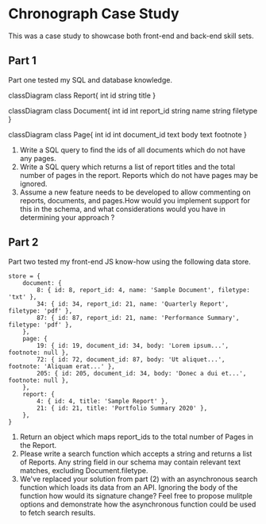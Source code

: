 # Chronograph Case Study

This was a case study to showcase both front-end and back-end skill sets.

## Part 1

Part one tested my SQL and database knowledge.

classDiagram
class Report{
    int id
    string title
}

classDiagram
class Document{
    int id
    int report_id
    string name
    string filetype
}

classDiagram
class Page{
    int id
    int document_id
    text body
    text footnote
}


1. Write a SQL query to find the ids of all documents which do not have any pages.
2. Write a SQL query which returns a list of report titles and the total number of pages in the report. Reports which do not have pages may be ignored.
3. Assume a new feature needs to be developed to allow commenting on reports, documents, and pages.How would you implement support for this in the schema, and what considerations would you have in determining your approach ?


## Part 2

Part two tested my front-end JS know-how using the following data store.

```
store = {
    document: {
        8: { id: 8, report_id: 4, name: 'Sample Document', filetype: 'txt' },
        34: { id: 34, report_id: 21, name: 'Quarterly Report', filetype: 'pdf' },
        87: { id: 87, report_id: 21, name: 'Performance Summary', filetype: 'pdf' },
    },
    page: {
        19: { id: 19, document_id: 34, body: 'Lorem ipsum...', footnote: null },
        72: { id: 72, document_id: 87, body: 'Ut aliquet...', footnote: 'Aliquam erat...' },
        205: { id: 205, document_id: 34, body: 'Donec a dui et...', footnote: null },
    },
    report: {
        4: { id: 4, title: 'Sample Report' },
        21: { id: 21, title: 'Portfolio Summary 2020' },
    },
}
```

1. Return an object which maps report_ids to the total number of Pages in the Report.
2. Please write a search function which accepts a string and returns a list of Reports. Any string field in our schema may contain relevant text matches, excluding Document.filetype.
3. We've replaced your solution from part (2) with an asynchronous search function which loads its data from an API. Ignoring the body of the function how would its signature change? Feel free to propose mulitple options and demonstrate how the asynchronous function could be used to fetch search results.
